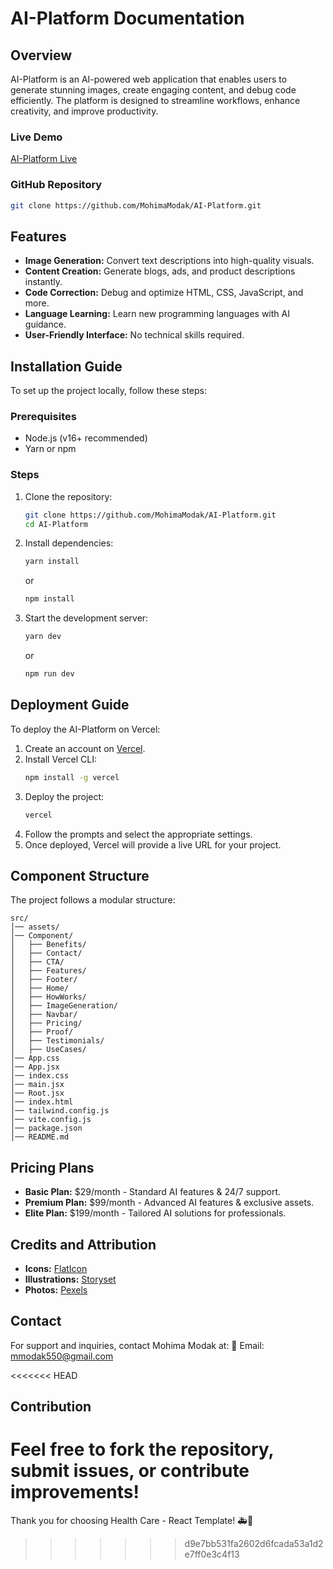 # AI-Platform Documentation

## Overview
AI-Platform is an AI-powered web application that enables users to generate stunning images, create engaging content, and debug code efficiently. The platform is designed to streamline workflows, enhance creativity, and improve productivity.

### Live Demo
[AI-Platform Live](https://ai-platform-kappa.vercel.app/)

### GitHub Repository
```bash
git clone https://github.com/MohimaModak/AI-Platform.git
```

## Features
- **Image Generation:** Convert text descriptions into high-quality visuals.
- **Content Creation:** Generate blogs, ads, and product descriptions instantly.
- **Code Correction:** Debug and optimize HTML, CSS, JavaScript, and more.
- **Language Learning:** Learn new programming languages with AI guidance.
- **User-Friendly Interface:** No technical skills required.

## Installation Guide
To set up the project locally, follow these steps:

### Prerequisites
- Node.js (v16+ recommended)
- Yarn or npm

### Steps
1. Clone the repository:
   ```bash
   git clone https://github.com/MohimaModak/AI-Platform.git
   cd AI-Platform
   ```
2. Install dependencies:
   ```bash
   yarn install
   ```
   or
   ```bash
   npm install
   ```
3. Start the development server:
   ```bash
   yarn dev
   ```
   or
   ```bash
   npm run dev
   ```

## Deployment Guide
To deploy the AI-Platform on Vercel:

1. Create an account on [Vercel](https://vercel.com/).
2. Install Vercel CLI:
   ```bash
   npm install -g vercel
   ```
3. Deploy the project:
   ```bash
   vercel
   ```
4. Follow the prompts and select the appropriate settings.
5. Once deployed, Vercel will provide a live URL for your project.

## Component Structure
The project follows a modular structure:
```
src/
│── assets/
│── Component/
│   ├── Benefits/
│   ├── Contact/
│   ├── CTA/
│   ├── Features/
│   ├── Footer/
│   ├── Home/
│   ├── HowWorks/
│   ├── ImageGeneration/
│   ├── Navbar/
│   ├── Pricing/
│   ├── Proof/
│   ├── Testimonials/
│   ├── UseCases/
│── App.css
│── App.jsx
│── index.css
│── main.jsx
│── Root.jsx
│── index.html
│── tailwind.config.js
│── vite.config.js
│── package.json
│── README.md
```

## Pricing Plans
- **Basic Plan:** $29/month - Standard AI features & 24/7 support.
- **Premium Plan:** $99/month - Advanced AI features & exclusive assets.
- **Elite Plan:** $199/month - Tailored AI solutions for professionals.

## Credits and Attribution
- **Icons:** [FlatIcon](https://www.flaticon.com/)
- **Illustrations:** [Storyset](https://storyset.com/)
- **Photos:** [Pexels](https://www.pexels.com/)

## Contact
For support and inquiries, contact Mohima Modak at:
📧 Email: mmodak550@gmail.com

<<<<<<< HEAD
## Contribution
Feel free to fork the repository, submit issues, or contribute improvements!
=======
Thank you for choosing Health Care - React Template! 🚑💙
>>>>>>> d9e7bb531fa2602d6fcada53a1d2e7ff0e3c4f13
